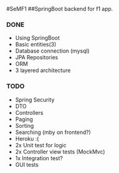 #SeMF1
##SpringBoot backend for f1 app.


### DONE
- Using SpringBoot
- Basic entities(3)
- Database connection (mysql)
- JPA Repositories
- ORM
- 3 layered architecture


### TODO
- Spring Security
- DTO
- Controllers
- Paging
- Sorting
- Searching (mby on frontend?)
- Heroku :(
- 2x Unit test for logic
- 2x Controller view tests (MockMvc)
- 1x Integration test?
- GUI tests
